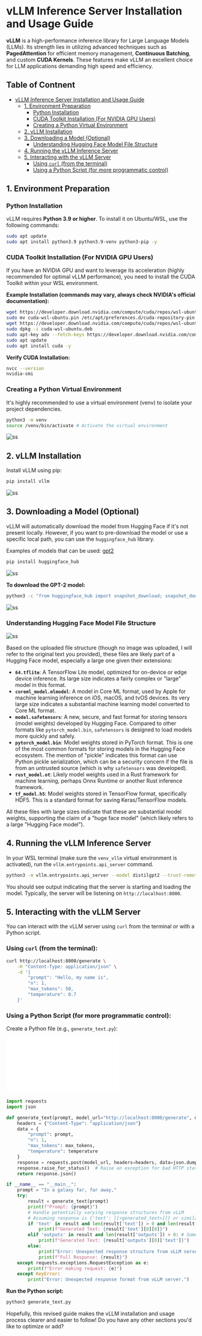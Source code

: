 
# vLLM Inference Server Installation and Usage Guide

**vLLM** is a high-performance inference library for Large Language Models (LLMs). Its strength lies in utilizing advanced techniques such as **PagedAttention** for efficient memory management, **Continuous Batching**, and custom **CUDA Kernels**. These features make vLLM an excellent choice for LLM applications demanding high speed and efficiency.


## Table of Contnent
 * [vLLM Inference Server Installation and Usage Guide](https://github.com/dendie-sanjaya/ai-inference-vllm/%23vllm-inference-server-installation-and-usage-guide)
      * [1. Environment Preparation](https://github.com/dendie-sanjaya/ai-inference-vllm/%231-environment-preparation)
          * [Python Installation](https://github.com/dendie-sanjaya/ai-inference-vllm/%23python-installation)
          * [CUDA Toolkit Installation (For NVIDIA GPU Users)](https://github.com/dendie-sanjaya/ai-inference-vllm/%23cuda-toolkit-installation-for-nvidia-gpu-users)
          * [Creating a Python Virtual Environment](https://github.com/dendie-sanjaya/ai-inference-vllm/creating-a-python-virtual-environment)
      * [2. vLLM Installation](https://github.com/dendie-sanjaya/ai-inference-vllm/%232-vllm-installation)
      * [3. Downloading a Model (Optional)](https://www.google.com/search?q=%233-downloading-a-model-optional)
          * [Understanding Hugging Face Model File Structure](https://github.com/dendie-sanjaya/ai-inference-vllm/%23understanding-hugging-face-model-file-structure)
      * [4. Running the vLLM Inference Server](https://github.com/dendie-sanjaya/ai-inference-vllm/%234-running-the-vllm-inference-server)
      * [5. Interacting with the vLLM Server](https://github.com/dendie-sanjaya/ai-inference-vllm/%235-interacting-with-the-vllm-server)
          * [Using `curl` (from the terminal)](https://github.com/dendie-sanjaya/ai-inference-vllm/%23using-curl-from-the-terminal)
          * [Using a Python Script (for more programmatic control)](https://github.com/dendie-sanjaya/ai-inference-vllm/%23using-a-python-script-for-more-programmatic-control)


## 1\. Environment Preparation

### Python Installation

vLLM requires **Python 3.9 or higher**. To install it on Ubuntu/WSL, use the following commands:

```bash
sudo apt update
sudo apt install python3.9 python3.9-venv python3-pip -y
```

### CUDA Toolkit Installation (For NVIDIA GPU Users)

If you have an NVIDIA GPU and want to leverage its acceleration (highly recommended for optimal vLLM performance), you need to install the CUDA Toolkit within your WSL environment.

**Example Installation (commands may vary, always check NVIDIA's official documentation):**

```bash
wget https://developer.download.nvidia.com/compute/cuda/repos/wsl-ubuntu/x86_64/cuda-wsl-ubuntu.pin
sudo mv cuda-wsl-ubuntu.pin /etc/apt/preferences.d/cuda-repository-pin
wget https://developer.download.nvidia.com/compute/cuda/repos/wsl-ubuntu/x86_64/cuda-wsl-ubuntu.deb
sudo dpkg -i cuda-wsl-ubuntu.deb
sudo apt-key adv --fetch-keys https://developer.download.nvidia.com/compute/cuda/repos/wsl-ubuntu/x86_64/3bf863cc.pub
sudo apt update
sudo apt install cuda -y
```

**Verify CUDA Installation:**

```bash
nvcc --version
nvidia-smi
```

### Creating a Python Virtual Environment

It's highly recommended to use a virtual environment (venv) to isolate your project dependencies.

```bash
python3 -m venv 
source /venv/bin/activate # Activate the virtual environment
```
![ss](./ss/2.jpg)


## 2\. vLLM Installation

Install vLLM using pip:

```bash
pip install vllm
```

![ss](./ss/1.png)


## 3\. Downloading a Model (Optional)

vLLM will automatically download the model from Hugging Face if it's not present locally. However, if you want to pre-download the model or use a specific local path, you can use the `huggingface_hub` library.

Examples of models that can be used: [gpt2](https://huggingface.co/openai-community/gpt2) 

```bash
pip install huggingface_hub
```

![ss](./ss/3.jpg)

**To download the GPT-2 model:**

```bash
python3 -c "from huggingface_hub import snapshot_download; snapshot_download(repo_id='openai-community/gpt2', local_dir='gpt2_model')"
```

![ss](./ss/5.jpg)


### Understanding Hugging Face Model File Structure

![ss](./ss/4.jpg)

Based on the uploaded file structure (though no image was uploaded, I will refer to the original text you provided), these files are likely part of a Hugging Face model, especially a large one given their extensions:

  * **`64.tflite`**: A TensorFlow Lite model, optimized for on-device or edge device inference. Its large size indicates a fairly complex or "large" model in this format.
  * **`coreml_model.mlmodel`**: A model in Core ML format, used by Apple for machine learning inference on iOS, macOS, and tvOS devices. Its very large size indicates a substantial machine learning model converted to Core ML format.
  * **`model.safetensors`**: A new, secure, and fast format for storing tensors (model weights) developed by Hugging Face. Compared to other formats like `pytorch_model.bin`, `safetensors` is designed to load models more quickly and safely.
  * **`pytorch_model.bin`**: Model weights stored in PyTorch format. This is one of the most common formats for storing models in the Hugging Face ecosystem. The mention of "pickle" indicates this format can use Python pickle serialization, which can be a security concern if the file is from an untrusted source (which is why `safetensors` was developed).
  * **`rust_model.ot`**: Likely model weights used in a Rust framework for machine learning, perhaps Onnx Runtime or another Rust inference framework.
  * **`tf_model.h5`**: Model weights stored in TensorFlow format, specifically HDF5. This is a standard format for saving Keras/TensorFlow models.

All these files with large sizes indicate that these are substantial model weights, supporting the claim of a "huge face model" (which likely refers to a large "Hugging Face model").


## 4\. Running the vLLM Inference Server

In your WSL terminal (make sure the `venv_vllm` virtual environment is activated), run the `vllm.entrypoints.api_server` command.

```bash
python3 -m vllm.entrypoints.api_server --model distilgpt2 --trust-remote-code
```

You should see output indicating that the server is starting and loading the model. Typically, the server will be listening on `http://localhost:8000`.

## 5\. Interacting with the vLLM Server

You can interact with the vLLM server using `curl` from the terminal or with a Python script.

### Using `curl` (from the terminal):

```bash
curl http://localhost:8000/generate \
    -H "Content-Type: application/json" \
    -d '{
        "prompt": "Hello, my name is",
        "n": 1,
        "max_tokens": 50,
        "temperature": 0.7
    }'
```

### Using a Python Script (for more programmatic control):

Create a Python file (e.g., `generate_text.py`):

![script phtyon](./generate_text.py)


```python
import requests
import json

def generate_text(prompt, model_url="http://localhost:8000/generate", max_tokens=50, temperature=0.7):
    headers = {"Content-Type": "application/json"}
    data = {
        "prompt": prompt,
        "n": 1,
        "max_tokens": max_tokens,
        "temperature": temperature
    }
    response = requests.post(model_url, headers=headers, data=json.dumps(data))
    response.raise_for_status()  # Raise an exception for bad HTTP status codes
    return response.json()

if __name__ == "__main__":
    prompt = "In a galaxy far, far away,"
    try:
        result = generate_text(prompt)
        print(f"Prompt: {prompt}")
        # Handle potentially varying response structures from vLLM
        # Assuming response is {'text': [[<generated_text>]]} or similar
        if 'text' in result and len(result['text']) > 0 and len(result['text'][0]) > 0:
            print(f"Generated Text: {result['text'][0][0]}")
        elif 'outputs' in result and len(result['outputs']) > 0: # Some vLLM versions might use 'outputs'
            print(f"Generated Text: {result['outputs'][0]['text']}")
        else:
            print("Error: Unexpected response structure from vLLM server.")
            print(f"Full Response: {result}")
    except requests.exceptions.RequestException as e:
        print(f"Error making request: {e}")
    except KeyError:
        print("Error: Unexpected response format from vLLM server.")
```

**Run the Python script:**

```bash
python3 generate_text.py
```

Hopefully, this revised guide makes the vLLM installation and usage process clearer and easier to follow\! Do you have any other sections you'd like to optimize or add?
